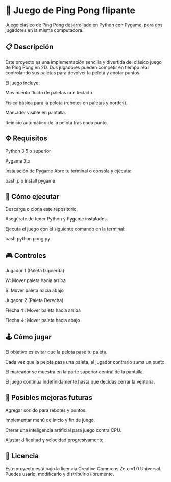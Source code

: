 # 🎾 Juego de Ping Pong flipante
Juego clásico de Ping Pong desarrollado en Python con Pygame, para dos jugadores en la misma computadora.

## 📋 Descripción
Este proyecto es una implementación sencilla y divertida del clásico juego de Ping Pong en 2D. Dos jugadores pueden competir en tiempo real controlando sus paletas para devolver la pelota y anotar puntos.

El juego incluye:

Movimiento fluido de paletas con teclado.

Física básica para la pelota (rebotes en paletas y bordes).

Marcador visible en pantalla.

Reinicio automático de la pelota tras cada punto.

## ⚙️ Requisitos
Python 3.6 o superior

Pygame 2.x

Instalación de Pygame
Abre tu terminal o consola y ejecuta:

bash
pip install pygame
## 🚀 Cómo ejecutar
Descarga o clona este repositorio.

Asegúrate de tener Python y Pygame instalados.

Ejecuta el juego con el siguiente comando en la terminal:

bash
python pong.py
## 🎮 Controles
Jugador 1 (Paleta Izquierda):	

W: Mover paleta hacia arriba

S: Mover paleta hacia abajo

Jugador 2 (Paleta Derecha):

Flecha ↑: Mover paleta hacia arriba

Flecha ↓: Mover paleta hacia abajo

## 🕹️ Cómo jugar
El objetivo es evitar que la pelota pase tu paleta.

Cada vez que la pelota pasa una paleta, el jugador contrario suma un punto.

El marcador se muestra en la parte superior central de la pantalla.

El juego continúa indefinidamente hasta que decidas cerrar la ventana.

## 🔧 Posibles mejoras futuras
Agregar sonido para rebotes y puntos.

Implementar menú de inicio y fin de juego.

Crerar una inteligencia artificial para juego contra CPU.

Ajustar dificultad y velocidad progresivamente.

## 📄 Licencia
Este proyecto está bajo la licencia Creative Commons Zero v1.0 Universal. Puedes usarlo, modificarlo y distribuirlo libremente.
